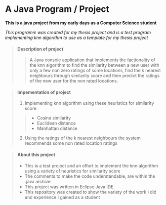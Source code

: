 # A Java Program / Project

**This is a java project from my early days as a Computer Science student**

_This programm was created for my thesis project
and is a test program implementing knn algorithm to use as a template for my thesis project_

> #### Description of project
>
>>A Java console application that implements the factionality of the knn algorithm to find the similarity between a new user with only a few non zero
ratings of some locations, find the k nearest neighbours through similarity score and then predict the ratings of the new user for the non rated locations.

> #### Impementation of project
>
> 1. Implementing knn algorithm using these heuristics for similarity score:
>> - Cosine similarity
>> - Euclidean distance 
>> - Manhattan distance
>
> 2. Using the ratings of the k nearest neighbours the system recommends some non rated location ratings


> #### About this project
>
> - This is a test project and an effort to implement the knn algorithm using a variety of heuristics for similarity score
> - The comments to make the code understandable, are within the .java archive
> - This project was written in Eclipse Java IDE
> - This repository was created to show the variety of the work I did and experience I gained as a student
>
